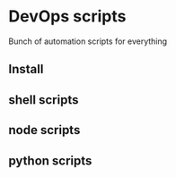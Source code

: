 # DevOps scripts
Bunch of automation scripts for everything

## Install

## shell scripts

## node scripts

## python scripts
